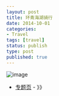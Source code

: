 ```yaml
---
layout: post
title: 环青海湖骑行
date: 2014-10-01
categories:
- Travel
tags: [travel]
status: publish
type: post
published: true
---
```



![image](https://ilao5.github.io/contents/20141001/assets/img/cover.jpg)


* [专题页][] - 》》



[专题页]: http://ilao5.github.io/contents/20141001/20141001.html